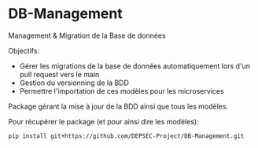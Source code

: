 # DB-Management
Management &amp; Migration de la Base de données

Objectifs: 
- Gérer les migrations de la base de données automatiquement lors d'un pull request vers le main 
- Gestion du versionning de la BDD 
- Permettre l'importation de ces modèles pour les microservices

Package gérant la mise à jour de la BDD ainsi que tous les modèles.

Pour récupérer le package (et  pour ainsi dire les modèles):
```bash
pip install git+https://github.com/DEPSEC-Project/DB-Management.git
```


